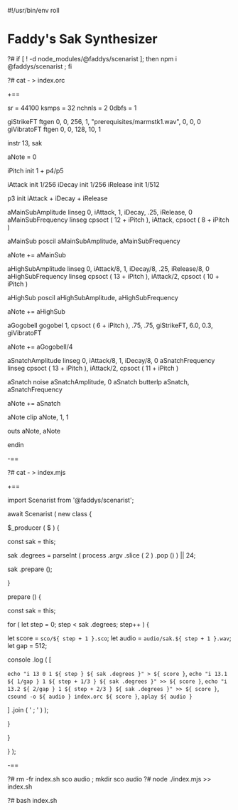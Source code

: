 #!/usr/bin/env roll

# Faddy's Sak Synthesizer

?# if [ ! -d node_modules/@faddys/scenarist ]; then npm i @faddys/scenarist ; fi

?# cat - > index.orc

+==

sr = 44100
ksmps = 32
nchnls = 2
0dbfs = 1

giStrikeFT ftgen 0, 0, 256, 1, "prerequisites/marmstk1.wav", 0, 0, 0
giVibratoFT ftgen 0, 0, 128, 10, 1

instr 13, sak

aNote = 0

iPitch init 1 + p4/p5

iAttack init 1/256
iDecay init 1/256 
iRelease init 1/512

p3 init iAttack + iDecay + iRelease

aMainSubAmplitude linseg 0, iAttack, 1, iDecay, .25, iRelease, 0
aMainSubFrequency linseg cpsoct ( 12 + iPitch ), iAttack, cpsoct ( 8 + iPitch )

aMainSub poscil aMainSubAmplitude, aMainSubFrequency

aNote += aMainSub

aHighSubAmplitude linseg 0, iAttack/8, 1, iDecay/8, .25, iRelease/8, 0
aHighSubFrequency linseg cpsoct ( 13 + iPitch ), iAttack/2, cpsoct ( 10 + iPitch )

aHighSub poscil aHighSubAmplitude, aHighSubFrequency

aNote += aHighSub

aGogobell gogobel 1, cpsoct ( 6 + iPitch ), .75, .75, giStrikeFT, 6.0, 0.3, giVibratoFT

aNote += aGogobell/4

aSnatchAmplitude linseg 0, iAttack/8, 1, iDecay/8, 0
aSnatchFrequency linseg cpsoct ( 13 + iPitch ), iAttack/2, cpsoct ( 11 + iPitch )

aSnatch noise aSnatchAmplitude, 0
aSnatch butterlp aSnatch, aSnatchFrequency

aNote += aSnatch

aNote clip aNote, 1, 1

outs aNote, aNote

endin

-==

?# cat - > index.mjs

+==

import Scenarist from '@faddys/scenarist';

await Scenarist ( new class {

$_producer ( $ ) {

const sak = this;

sak .degrees = parseInt ( process .argv .slice ( 2 ) .pop () ) || 24;

sak .prepare ();

}

prepare () {

const sak = this;

for ( let step = 0; step < sak .degrees; step++ ) {

let score = `sco/${ step + 1 }.sco`;
let audio = `audio/sak.${ step + 1 }.wav`;
let gap = 512;

console .log ( [

`echo "i 13 0 1 ${ step } ${ sak .degrees }" > ${ score }`,
`echo "i 13.1 ${ 1/gap } 1 ${ step + 1/3 } ${ sak .degrees }" >> ${ score }`,
`echo "i 13.2 ${ 2/gap } 1 ${ step + 2/3 } ${ sak .degrees }" >> ${ score }`,
`csound -o ${ audio } index.orc ${ score }`,
`aplay ${ audio }`

] .join ( ' ; ' ) );

}

}

} );

-==

?# rm -fr index.sh sco audio ; mkdir sco audio
?# node ./index.mjs >> index.sh

?# bash index.sh
